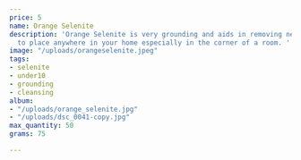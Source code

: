 ```yaml
---
price: 5
name: Orange Selenite
description: 'Orange Selenite is very grounding and aids in removing negativity. Perfect
  to place anywhere in your home especially in the corner of a room. '
image: "/uploads/orangeselenite.jpeg"
tags:
- selenite
- under10
- grounding
- cleansing
album:
- "/uploads/orange_selenite.jpg"
- "/uploads/dsc_0041-copy.jpg"
max_quantity: 50
grams: 75

---
```

